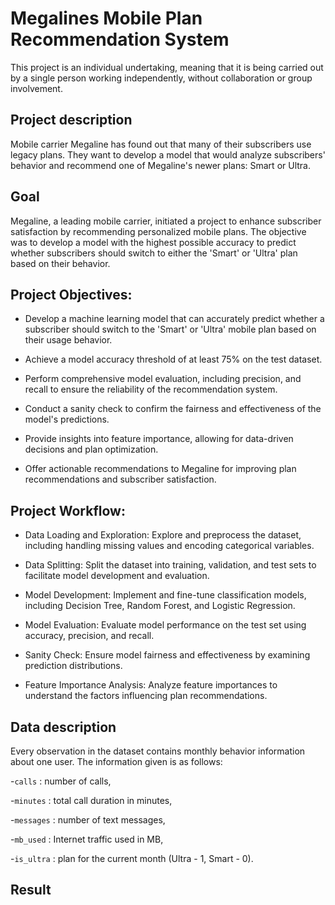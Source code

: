 # Megalines Mobile Plan Recommendation System

This project is an individual undertaking, meaning that it is being carried out by a single person working independently, without collaboration or group involvement.

## Project description

Mobile carrier Megaline has found out that many of their subscribers use legacy plans. They want to develop a model that would analyze subscribers' behavior and recommend one of Megaline's newer plans: Smart or Ultra. 

## Goal

Megaline, a leading mobile carrier, initiated a project to enhance subscriber satisfaction by recommending personalized mobile plans. The objective was to develop a model with the highest possible accuracy to predict whether subscribers should switch to either the 'Smart' or 'Ultra' plan based on their behavior.

## Project Objectives:

- Develop a machine learning model that can accurately predict whether a subscriber should switch to the 'Smart' or 'Ultra' mobile plan based on their usage behavior.

- Achieve a model accuracy threshold of at least 75% on the test dataset.

- Perform comprehensive model evaluation, including precision, and recall to ensure the reliability of the recommendation system.

- Conduct a sanity check to confirm the fairness and effectiveness of the model's predictions.

- Provide insights into feature importance, allowing for data-driven decisions and plan optimization.

- Offer actionable recommendations to Megaline for improving plan recommendations and subscriber satisfaction.



## Project Workflow:

- Data Loading and Exploration: Explore and preprocess the dataset, including handling missing values and encoding categorical variables.

- Data Splitting: Split the dataset into training, validation, and test sets to facilitate model development and evaluation.

- Model Development: Implement and fine-tune classification models, including Decision Tree, Random Forest, and Logistic Regression.

- Model Evaluation: Evaluate model performance on the test set using accuracy, precision, and recall.

- Sanity Check: Ensure model fairness and effectiveness by examining prediction distributions.

- Feature Importance Analysis: Analyze feature importances to understand the factors influencing plan recommendations.



## Data description

Every observation in the dataset contains monthly behavior information about one user. The information given is as follows: 

-`сalls` : number of calls,

-`minutes` : total call duration in minutes,

-`messages` : number of text messages,

-`mb_used` : Internet traffic used in MB,

-`is_ultra` : plan for the current month (Ultra - 1, Smart - 0).

## Result
